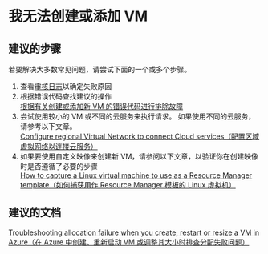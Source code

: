 <properties 
    pageTitle="我无法创建或添加 VM" 
    description="我无法创建或添加 VM" 
    service="microsoft.compute"
    resource="virtualmachines"
    authors="kasparks"
    displayOrder="4"
    selfHelpType="resource"
    supportTopicIds=""
    resourceTags="linux"     
    productPesIds=""
    cloudEnvironments="public"
/>
    
# 我无法创建或添加 VM

## **建议的步骤**
若要解决大多数常见问题，请尝试下面的一个或多个步骤。

1. 查看[审核日志](data-blade:Microsoft_Azure_Insights.AzureDiagnosticsBladeWithParameter)以确定失败原因
2. 根据错误代码查找建议的操作 <br>
[根据有关创建或添加新 VM 的错误代码进行排除故障](https://azure.microsoft.com/documentation/articles/virtual-machines-allocation-failure/#error-string-lookup)
3. 尝试使用较小的 VM 或不同的云服务来执行请求。 如果使用不同的云服务，请参考以下文章。 <br>
[Configure regional Virtual Network to connect Cloud services（配置区域虚拟网络以连接云服务）](https://azure.microsoft.com/blog/vnet-to-vnet-connecting-virtual-networks-in-azure-across-different-regions/)
4. 如果要使用自定义映像来创建新 VM，请参阅以下文章，以验证你在创建映像时是否遵循了必要的步骤 <br>
[How to capture a Linux virtual machine to use as a Resource Manager template（如何捕获用作 Resource Manager 模板的 Linux 虚拟机）](https://azure.microsoft.com/documentation/articles/virtual-machines-linux-capture-image-resource-manager/)

## **建议的文档**
[Troubleshooting allocation failure when you create, restart or resize a VM in Azure（在 Azure 中创建、重新启动 VM 或调整其大小时排查分配失败问题）](https://azure.microsoft.com/documentation/articles/virtual-machines-allocation-failure/)


<!--HONumber=Jun16_HO1-->


